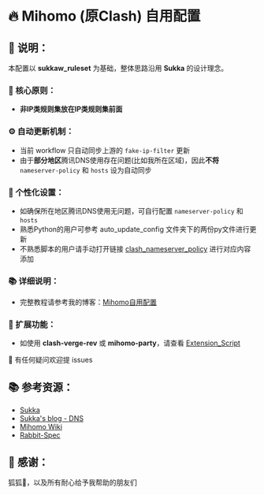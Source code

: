 # 🔥 Mihomo (原Clash) 自用配置

## 📝 说明：

本配置以 **sukkaw_ruleset** 为基础，整体思路沿用 **Sukka** 的设计理念。

### 🧠 核心原则：
- **非IP类规则集放在IP类规则集前面**

### ⚙️ 自动更新机制：
- 当前 workflow 只自动同步上游的 `fake-ip-filter` 更新
- 由于**部分地区**腾讯DNS使用存在问题(比如我所在区域)，因此**不将** `nameserver-policy` 和 `hosts` 设为自动同步

### 🔧 个性化设置：
- 如确保所在地区腾讯DNS使用无问题，可自行配置 `nameserver-policy` 和 `hosts`
- 熟悉Python的用户可参考 auto_update_config 文件夹下的两份py文件进行更新
- 不熟悉脚本的用户请手动打开链接 [clash_nameserver_policy](https://ruleset.skk.moe/Internal/clash_nameserver_policy.yaml) 进行对应内容添加

### 📚 详细说明：
- 完整教程请参考我的博客：[Mihomo自用配置](https://iyyh.net/archives/3c8e34c1-1493-48bb-9359-fb5f00853500)

### 🧩 扩展功能：
- 如使用 **clash-verge-rev** 或 **mihomo-party**，请查看 [Extension_Script](https://github.com/yyhhyyyyyy/selfproxy/tree/main/Mihomo/Extension_Script)

🤔 有任何疑问欢迎提 issues

## 📚 参考资源：

- [Sukka](https://github.com/SukkaW/Surge)
- [Sukka's blog - DNS](https://blog.skk.moe/tags/DNS)
- [Mihomo Wiki](https://wiki.metacubex.one/)
- [Rabbit-Spec](https://github.com/Rabbit-Spec/Clash/blob/Master/Yaml/Clash_Pro.yaml)

## 🙏 感谢：

狐狐🦊，以及所有耐心给予我帮助的朋友们